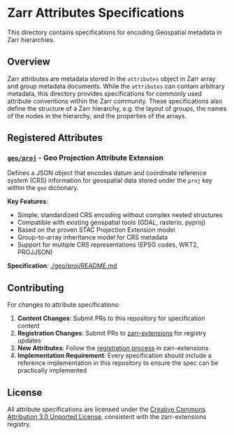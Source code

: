 # Zarr Attributes Specifications

This directory contains specifications for encoding Geospatial metadata in Zarr hierarchies.

## Overview

Zarr attributes are metadata stored in the `attributes` object in Zarr array and group metadata documents. While the `attributes` can contain arbitrary metadata, this directory provides specifications for commonly used attribute conventions within the Zarr community. These specifications also define the structure of a Zarr hierarchy, e.g. the layout of groups, the names of the nodes in the hierarchy, and the properties of the arrays.

## Registered Attributes

### [`geo/proj`](./geo/proj/README.md) - Geo Projection Attribute Extension

Defines a JSON object that encodes datum and coordinate reference system (CRS) information for geospatial data stored under the `proj` key within the `geo` dictionary.

**Key Features**:

- Simple, standardized CRS encoding without complex nested structures
- Compatible with existing geospatial tools (GDAL, rasterio, pyproj)
- Based on the proven STAC Projection Extension model
- Group-to-array inheritance model for CRS metadata
- Support for multiple CRS representations (EPSG codes, WKT2, PROJJSON)

**Specification**: [./geo/proj/README.md](./geo/proj/README.md)

## Contributing

For changes to attribute specifications:

1. **Content Changes**: Submit PRs to this repository for specification content
2. **Registration Changes**: Submit PRs to [zarr-extensions](https://github.com/zarr-developers/zarr-extensions) for registry updates
3. **New Attributes**: Follow the [registration process](https://github.com/zarr-developers/zarr-extensions#registering-an-attribute) in zarr-extensions
4. **Implementation Requirement**: Every specification should include a reference implementation in this repository to ensure the spec can be practically implemented

## License

All attribute specifications are licensed under the [Creative Commons Attribution 3.0 Unported License](https://creativecommons.org/licenses/by/3.0/), consistent with the zarr-extensions registry.
